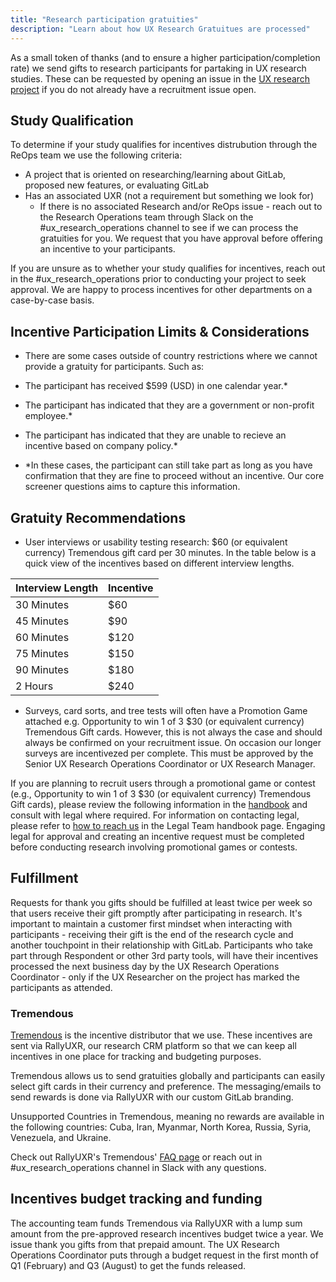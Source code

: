 ```yaml
---
title: "Research participation gratuities"
description: "Learn about how UX Research Gratuitues are processed"
---
```


As a small token of thanks (and to ensure a higher participation/completion rate) we send gifts to research participants for partaking in UX research studies. These can be requested by opening an issue in the [UX research project](https://gitlab.com/gitlab-org/ux-research/blob/master/.gitlab/issue_templates/Incentives%20request.md) if you do not already have a recruitment issue open.

## Study Qualification

To determine if your study qualifies for incentives distrubution through the ReOps team we use the following criteria:

- A project that is oriented on researching/learning about GitLab, proposed new features, or evaluating GitLab
- Has an associated UXR (not a requirement but something we look for)
  - If there is no associated Research and/or ReOps issue - reach out to the Research Operations team through Slack on the #ux_research_operations channel to see if we can process the gratuities for you. We request that you have approval before offering an incentive to your participants.

If you are unsure as to whether your study qualifies for incentives, reach out in the #ux_research_operations prior to conducting your project to seek approval. We are happy to process incentives for other departments on a case-by-case basis.

## Incentive Participation Limits & Considerations

- There are some cases outside of country restrictions where we cannot provide a gratuity for participants. 
Such as: 
- The participant has received $599 (USD) in one calendar year.* 
- The participant has indicated that they are a government or non-profit employee.* 
- The participant has indicated that they are unable to recieve an incentive based on company policy.*

- *In these cases, the participant can still take part as long as you have confirmation that they are fine to proceed without an incentive. Our core screener questions aims to capture this information.

## Gratuity Recommendations

- User interviews or usability testing research: $60 (or equivalent currency) Tremendous gift card per 30 minutes. In the table below is a quick view of the incentives based on different interview lengths.

| Interview Length | Incentive |
| ------ | ------ |
| 30 Minutes | $60 |
| 45 Minutes | $90 |
| 60 Minutes | $120 |
| 75 Minutes | $150 |
| 90 Minutes | $180 |
| 2 Hours | $240 |

- Surveys, card sorts, and tree tests will often have a Promotion Game attached e.g. Opportunity to win 1 of 3 $30 (or equivalent currency) Tremendous Gift cards. However, this is not always the case and should always be confirmed on your recruitment issue. On occasion our longer surveys are incentivezed per complete. This must be approved by the Senior UX Research Operations Coordinator or UX Research Manager. 

If you are planning to recruit users through a promotional game or contest (e.g., Opportunity to win 1 of 3 $30 (or equivalent currency) Tremendous Gift cards), please review the following information in the [handbook](/handbook/legal/process-for-ux-research-prize-draws/) and consult with legal where required. For information on contacting legal, please refer to [how to reach us](/handbook/legal/#how-to-reach-us) in the Legal Team handbook page. Engaging legal for approval and creating an incentive request must be completed before conducting research involving promotional games or contests.

## Fulfillment

Requests for thank you gifts should be fulfilled at least twice per week so that users receive their gift promptly after participating in research. It's important to maintain a customer first mindset when interacting with participants - receiving their gift is the end of the research cycle and another touchpoint in their relationship with GitLab. Participants who take part through Respondent or other 3rd party tools, will have their incentives processed the next business day by the UX Research Operations Coordinator - only if the UX Researcher on the project has marked the participants as attended.

### Tremendous

[Tremendous](https://www.tremendous.com/) is the incentive distributor that we use. These incentives are sent via RallyUXR, our research CRM platform so that we can keep all incentives in one place for tracking and budgeting purposes.

Tremendous allows us to send gratuities globally and participants can easily select gift cards in their currency and preference. The messaging/emails to send rewards is done via RallyUXR with our custom GitLab branding.

Unsupported Countries in Tremendous, meaning no rewards are available in the following countries: Cuba, Iran, Myanmar, North Korea, Russia, Syria, Venezuela, and Ukraine.

Check out RallyUXR's Tremendous' [FAQ page](https://help.rallyuxr.com/en/articles/9535325-incentives) or reach out in #ux_research_operations channel in Slack with any questions.

## Incentives budget tracking and funding

The accounting team funds Tremendous via RallyUXR with a lump sum amount from the pre-approved research incentives budget twice a year. We issue thank you gifts from that prepaid amount. The UX Research Operations Coordinator puts through a budget request in the first month of Q1 (February) and Q3 (August) to get the funds released. 
